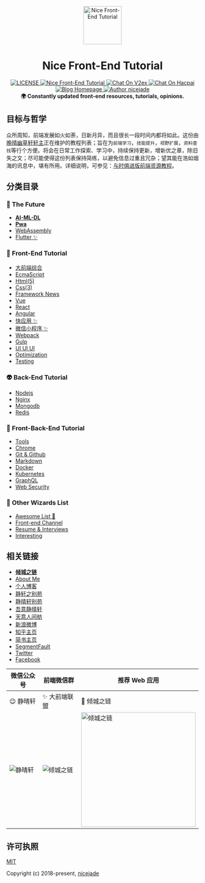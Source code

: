 <p align="center"><img src="https://github.com/nicejade/nice-front-end-tutorial/blob/master/assets/images/lotus.svg" alt="Nice Front-End Tutorial" width="100" height="100"></p>

<h1 align="center">Nice Front-End Tutorial</h1>

<div align="center">
  <a href="https://github.com/nicejade/nice-front-end-tutorial">
    <img src="https://img.shields.io/github/license/nicejade/nice-front-end-tutorial.svg" alt="LICENSE">
  </a>
  <a href="https://weibo.com/jeffjade">
    <img src="https://img.shields.io/badge/WeiBo-jeffjade-red.svg?style=flat" alt="Nice Front-End Tutorial">
  </a>
  <a href="https://v2ex.com/t/449982#reply11">
   <img src="https://img.shields.io/badge/Chat-on%20v2ex-brightgreen.svg" alt="Chat On V2ex">
  </a>
  <a href="https://hacpai.com/article/1504767632550">
   <img src="https://img.shields.io/badge/Chat-on%20hacpai-brightgreen.svg" alt="Chat On Hacpai">
  </a>
  <a href="https://www.jeffjade.com/2017/09/28/127-nice-front-end-tutorial/?utm_source=github.com">
    <img src="https://img.shields.io/badge/Blog-jeffjade.com-%23a696c8.svg" alt="Blog Homepage">
  </a>
  <a href="https://aboutme.lovejade.cn/?utm_source=github.com">
    <img src="https://img.shields.io/badge/Author-nicejade-%23a696c8.svg" alt="Author nicejade">
  </a>
</div>

<div align="center">
  <strong>🌍 Constantly updated front-end resources, tutorials, opinions. </strong>
</div>

## 目标与哲学

众所周知，前端发展如火如荼，日新月异，而且很长一段时间内都将如此。这份由[晚晴幽草轩轩主](https://jeffjade.com/?utm_source=nice-front-end-tutorial)正在维护的教程列表；旨在为`前端学习`，`技能提升`，`视野扩展`，`资料查找`等行个方便。将会在日常工作探索、学习中，持续保持更新，增新优之章，除旧失之文；尽可能使得这份列表保持简练，以避免信息过重且冗杂；望其能在浩如烟海的讯息中，堪有所用。详细说明，可参见：[与时俱进版前端资源教程](https://www.jeffjade.com/2017/09/28/127-nice-front-end-tutorial/)。

## 分类目录

### 🐉 The Future

* [**AI-ML-DL**](https://github.com/nicejade/nice-front-end-tutorial/blob/master/tutorial/ai-ml-dl-tutorial.md)
* [**Pwa**](https://github.com/nicejade/nice-front-end-tutorial/blob/master/tutorial/pwa-tutorial.md)
* [WebAssembly](https://github.com/nicejade/nice-front-end-tutorial/blob/master/tutorial/webAssembly.md)
* [Flutter ✨](https://github.com/nicejade/nice-front-end-tutorial/blob/master/tutorial/flutter-tutorial.md)

### 🎨 Front-End Tutorial

* [大前端综合](https://github.com/nicejade/nice-front-end-tutorial/blob/master/tutorial/front-end-tutorial.md)
* [EcmaScript](https://github.com/nicejade/nice-front-end-tutorial/blob/master/tutorial/ecmascript-tutorial.md)
* [Html(5)](https://github.com/nicejade/nice-front-end-tutorial/blob/master/tutorial/html-tutorial.md)
* [Css(3)](https://github.com/nicejade/nice-front-end-tutorial/blob/master/tutorial/css3-tutorial.md)
* [Framework News](https://github.com/nicejade/nice-front-end-tutorial/blob/master/tutorial/framework-news.md)
* [Vue](https://github.com/nicejade/nice-front-end-tutorial/blob/master/tutorial/vue-tutorial.md)
* [React](https://github.com/nicejade/nice-front-end-tutorial/blob/master/tutorial/react-tutorial.md)
* [Angular](https://github.com/nicejade/nice-front-end-tutorial/blob/master/tutorial/angular-tutorial.md)
* [快应用 ✨](https://github.com/nicejade/nice-front-end-tutorial/blob/master/tutorial/quickapp-tutorial.md)
* [微信小程序 ✨](https://github.com/nicejade/nice-front-end-tutorial/blob/master/tutorial/wechat-mini-program-tutorial.md)
* [Webpack](https://github.com/nicejade/nice-front-end-tutorial/blob/master/tutorial/webpack-tutorial.md)
* [Gulp](https://github.com/nicejade/nice-front-end-tutorial/blob/master/tutorial/gulp-tutorial.md)
* [UI UI UI](https://github.com/nicejade/nice-front-end-tutorial/blob/master/tutorial/ui-tutorial.md)
* [Optimization](https://github.com/nicejade/nice-front-end-tutorial/blob/master/tutorial/optimization-tutorial.md)
* [Testing](https://github.com/nicejade/nice-front-end-tutorial/blob/master/tutorial/testing-tutorial.md)

### 👽 Back-End Tutorial

* [Nodejs](https://github.com/nicejade/nice-front-end-tutorial/blob/master/tutorial/nodejs-tutorial.md)
* [Nginx](https://github.com/nicejade/nice-front-end-tutorial/blob/master/tutorial/nginx-tutorial.md)
* [Mongodb](https://github.com/nicejade/nice-front-end-tutorial/blob/master/tutorial/mongodb-tutorial.md)
* [Redis](https://github.com/nicejade/nice-front-end-tutorial/blob/master/tutorial/redis-tutorial.md)

### 🎣 Front-Back-End Tutorial

* [Tools](https://github.com/nicejade/nice-front-end-tutorial/blob/master/tutorial/tools-tutorial.md)
* [Chrome](https://github.com/nicejade/nice-front-end-tutorial/blob/master/tutorial/chrome-tutorial.md)
* [Git & Github](https://github.com/nicejade/nice-front-end-tutorial/blob/master/tutorial/git-tutorial.md)
* [Markdown](https://github.com/nicejade/nice-front-end-tutorial/blob/master/tutorial/markdown-tutorial.md)
* [Docker](https://github.com/nicejade/nice-front-end-tutorial/blob/master/tutorial/docker-tutorial.md)
* [Kubernetes](https://github.com/nicejade/nice-front-end-tutorial/blob/master/tutorial/kubernetes-tutorial.md)
* [GraphQL](https://github.com/nicejade/nice-front-end-tutorial/blob/master/tutorial/graphql-tutorial.md)
* [Web Security](https://github.com/nicejade/nice-front-end-tutorial/blob/master/tutorial/web-security-tutorial.md)

### 🌷 Other Wizards List

* [Awesome List 👏](https://github.com/nicejade/nice-front-end-tutorial/blob/master/tutorial/awesome-list.md)
* [Front-end Channel](https://github.com/nicejade/nice-front-end-tutorial/blob/master/tutorial/front-end-channel.md)
* [Resume & Interviews](https://github.com/nicejade/nice-front-end-tutorial/blob/master/tutorial/resume-interviews-tutorial.md)
* [Interesting](https://github.com/nicejade/nice-front-end-tutorial/blob/master/tutorial/interesting-tutorial.md)

## 相关链接

* [**倾城之链**](https://nicelinks.site?utm_source=github)
* [About Me](https://aboutme.lovejade.cn/?utm_source=github)
* [个人博客](https://www.jeffjade.com/nicelinks?utm_source=github)
* [静轩之别苑](https://quickapp.lovejade.cn/nicelinks?utm_source=github)
* [静晴轩别苑](https://nice.lovejade.cn/?utm_source=github)
* [吾意静晴轩](https://docz.lovejade.cn/?utm_source=github)
* [天意人间舫](https://blog.lovejade.cn/?utm_source=github)
* [新浪微博](https://weibo.com/jeffjade?utm_source=github)
* [知乎主页](https://www.zhihu.com/people/yang-qiong-pu/)
* [简书主页](https://www.jianshu.com/u/9aae3d8f4c3d)
* [SegmentFault](https://segmentfault.com/u/jeffjade)
* [Twitter](https://twitter.com/nicejadeyang)
* [Facebook](https://www.facebook.com/yang.gang.jade)

| 微信公众号 | 前端微信群 | 推荐 Web 应用 |
| --- | --- | --- |
| 😉 静晴轩 | ✨ 大前端联盟 | 🎉 倾城之链 |
| ![静晴轩](https://image.nicelinks.site/qrcode_jqx.jpg) | ![倾城之链](https://image.nicelinks.site/wqycx-weixin.png?ver=1) |<img src="https://image.nicelinks.site/nice-links.png" width="300px" alt="倾城之链"></img>|

## 许可执照

[MIT](http://opensource.org/licenses/MIT)

Copyright (c) 2018-present, [nicejade](https://aboutme.lovejade.cn/?utm_source=nice-front-end-tutorial)
